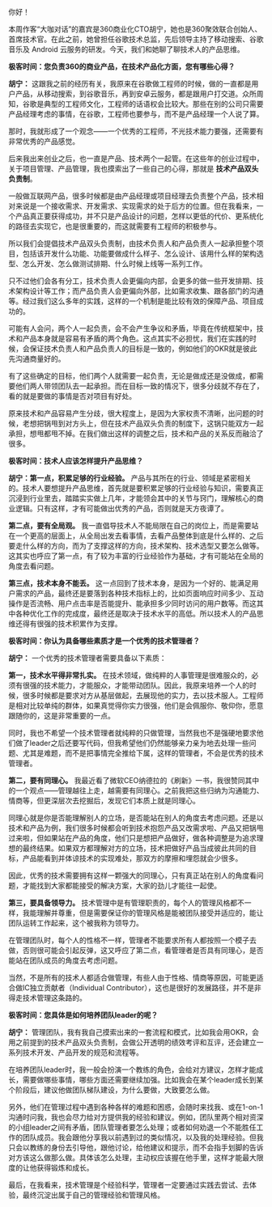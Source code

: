 你好！

本周作客“大咖对话”的嘉宾是360商业化CTO胡宁，她也是360聚效联合创始人、首席技术官。在此之前，她曾担任谷歌技术总监，先后领导主持了移动搜索、谷歌音乐及 Android 云服务的研发。今天，我们和她聊了聊技术人的产品思维。

**极客时间：您负责360的商业产品，在技术产品化方面，您有哪些心得？**

**胡宁：** 这跟我之前的经历有关，我原来在谷歌做工程师的时候，做的一直都是用户产品，从移动搜索，到谷歌音乐，再到安卓云服务，都是跟用户打交道。众所周知，谷歌是典型的工程师文化，工程师的话语权会比较大。那些在别的公司只需要产品经理考虑的事情，在谷歌，工程师也要参与，而不是产品经理一个人说了算。

那时，我就形成了一个观念——一个优秀的工程师，不光技术能力要强，还需要有非常优秀的产品感觉。

后来我出来创业之后，也一直是产品、技术两个一起管。在这些年的创业过程中，关于项目管理、产品管理，我也摸索出了一些自己的心得，那就是 **技术产品双头负责制**。

一般做互联网产品，很多时候都是由产品经理或项目经理去负责整个产品，技术相对来说是一个接收需求、开发需求、实现需求的处于后方的位置。但在我看来，一个产品真正要获得成功，并不只是产品设计的问题，怎样以更低的代价、更系统化的路径去实现它，也是很重要的，而这就需要有工程师的积极参与。

所以我们会提倡技术产品双头负责制，由技术负责人和产品负责人一起承担整个项目，包括该开发什么功能、功能要做成什么样子、怎么设计、该用什么样的架构选型、怎么开发、怎么做测试排期、什么时候上线等一系列工作。

只不过他们会各有分工，技术负责人会更偏向内部，会更多的做一些开发排期、技术架构设计等工作；而产品负责人会更偏向外部，比如需求收集、跟各部门的沟通等。经过我们这么多年的实践，这样的一个机制是能比较有效的保障产品、项目成功的。

可能有人会问，两个人一起负责，会不会产生争议和矛盾，毕竟在传统框架中，技术和产品本身就是容易有矛盾的两个角色。这点其实不必担忧，我们在实践的时候，会保证技术负责人和产品负责人的目标是一致的，例如他们的OKR就是彼此先沟通商量好的。

有了这些确定的目标，他们两个人就需要一起负责，无论是做成还是没做成，都需要他们两人带领团队去一起承担。而在目标一致的情况下，很多分歧就不存在了，看的就是要做的事情是否对项目有好处。

原来技术和产品容易产生分歧，很大程度上，是因为大家权责不清晰，出问题的时候，老想把锅甩到对方头上，但在技术产品双头负责的制度下，这锅只能双方一起承担，想甩都甩不掉。在我们做出这样的调整之后，技术和产品的关系反而融洽了很多。

**极客时间：技术人应该怎样提升产品思维？**

**胡宁：第一点，积累足够的行业经验。** 产品与其所在的行业、领域是紧密相关的。技术人要想提升产品思维，首先就是要积累足够的行业经验与知识，需要真正沉浸到行业里去，踏踏实实做上几年，才能领会其中的关节与窍门，理解核心的商业逻辑。只有这样，才有可能做出优秀的产品，否则就是天方夜谭了。

**第二点，要有全局观。** 我一直倡导技术人不能局限在自己的岗位上，而是需要站在一个更高的层面上，从全局出发去看事情，去看产品整体到底是什么样的、之后要走什么样的方向，而为了支撑这样的方向，技术架构、技术选型又要怎么做等。这其实也呼应了第一点，有了较为丰富的行业经验作为基础，才有可能站在全局的角度去看问题。

**第三点，技术本身不能丢。** 这一点回到了技术本身，是因为一个好的、能满足用户需求的产品，最终还是要落到各种技术指标上的，比如页面响应时间多少、互动操作是否流畅、用户点击率是否能提升、能承担多少同时访问的用户数等。而这其中各种优化工作的完成度，最终还是取决于技术水平的高低。所以技术人的产品思维还得有很强的技术积累作为支撑。

**极客时间：你认为具备哪些素质才是一个优秀的技术管理者？**

**胡宁：** 一个优秀的技术管理者需要具备以下素质：

**第一，技术水平得非常扎实。** 在技术领域，做纯粹的人事管理是很难服众的，必须有很强的技术能力，才能服众，才能带动团队。因此，我原来培养一个人的时候，很多时候都是要求对方从基层做起，去展现他的实力，去以技术服人。工程师是相对比较单纯的群体，如果真觉得你实力很强，他们是会佩服你、敬仰你，愿意跟随你的，这是非常重要的一点。

同时，我也不希望一个技术管理者就纯粹的只做管理，当然我也不是强硬地要求他们做了leader之后还要写代码，但我希望他们仍然能够亲力亲为地去处理一些问题、尤其是难题，而不是把事情完全推给下属，这样的管理者，不会是优秀的技术管理者。

**第二，要有同理心。** 我最近看了微软CEO纳德拉的《刷新》一书，我很赞同其中的一个观点——管理越往上走，越需要有同理心。之前我把这些归纳为沟通能力、情商等，但更深层次去挖掘后，发现它们本质上就是同理心。

同理心就是你是否能理解别人的立场，是否能站在别人的角度去考虑问题。还是以技术和产品为例，我们很多时候都会听到技术抱怨产品又改需求啦、产品又把锅甩过来啦，但如果站在产品的角度，他们只是想把产品做好，做各种调整是为追求理想的最终结果。如果双方都理解对方的立场，技术把做好产品当成彼此共同的目标，产品能看到并体谅技术的实现难处，那双方的摩擦和埋怨就会少很多。

因此，优秀的技术需要拥有这样一颗强大的同理心，只有真正站在别人的角度看问题，才能找到大家都能接受的解决方案，大家的劲儿才能往一起使。

**第三，要具备领导力。** 技术管理中是有管理职责的，每个人的管理风格都不一样，我能理解并尊重，但是需要保证你的管理风格是能被团队接受并适应的，能让团队运转工作起来，这个被我称为领导力。

在管理团队时，每个人的性格不一样，管理者不能要求所有人都按照一个模子去做，否则很可能会引起反弹，这又呼应了第二点，看管理者是否具有同理心，是否能站在团队成员的角度去考虑问题。

当然，不是所有的技术人都适合做管理，有些人由于性格、情商等原因，可能更适合做IC独立贡献者（Individual Contributor），这也是很好的发展路径，并不是非得走技术管理这条路的。

**极客时间：您具体是如何培养团队leader的呢？**

**胡宁：** 管理团队，我有我自己摸索出来的一套流程和模式，比如我会用OKR，会用之前提到的技术产品双头负责制，会做公开透明的绩效考评和互评，还会建立一系列技术开发、产品开发的规范和流程等。

在培养团队leader时，我一般会扮演一个教练的角色，会给对方建议，怎样才能成长，需要做哪些事情，哪些方面还需要继续加强。比如我会在某个leader成长到某个阶段后，建议他做团队梯队建设，为什么要做，大致要怎么做。

另外，他们在管理过程中遇到各种各样的难题和困惑，会随时来找我、或在1-on-1沟通时问我，我也会尽力给对方提供我的经验和建议。例如，团队里两个相对资深的小组leader之间有矛盾，团队管理者要怎么处理；或者如何劝退一个不能胜任工作的团队成员。我会跟他分享我以前遇到过的类似情况，以及我的处理经验。但我只会以教练的身份去引导他，跟他讨论，给他建议和提示，而不会指手划脚的告诉对方该这么做那么做。具体该怎么处理，主动权应该握在他手里，这样才能最大限度的让他获得锻炼和成长。

最后，在我看来，技术管理是个经验科学，管理者一定要通过实践去尝试、去体验，最终沉淀出属于自己的管理经验和管理风格。